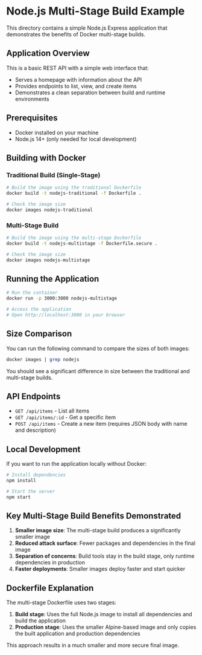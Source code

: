 # Node.js Multi-Stage Build Example

This directory contains a simple Node.js Express application that demonstrates the benefits of Docker multi-stage builds.

## Application Overview

This is a basic REST API with a simple web interface that:
- Serves a homepage with information about the API
- Provides endpoints to list, view, and create items
- Demonstrates a clean separation between build and runtime environments

## Prerequisites

- Docker installed on your machine
- Node.js 14+ (only needed for local development)

## Building with Docker

### Traditional Build (Single-Stage)

```bash
# Build the image using the traditional Dockerfile
docker build -t nodejs-traditional -f Dockerfile .

# Check the image size
docker images nodejs-traditional
```

### Multi-Stage Build

```bash
# Build the image using the multi-stage Dockerfile
docker build -t nodejs-multistage -f Dockerfile.secure .

# Check the image size
docker images nodejs-multistage
```

## Running the Application

```bash
# Run the container
docker run -p 3000:3000 nodejs-multistage

# Access the application
# Open http://localhost:3000 in your browser
```

## Size Comparison

You can run the following command to compare the sizes of both images:

```bash
docker images | grep nodejs
```

You should see a significant difference in size between the traditional and multi-stage builds.

## API Endpoints

- `GET /api/items` - List all items
- `GET /api/items/:id` - Get a specific item
- `POST /api/items` - Create a new item (requires JSON body with name and description)

## Local Development

If you want to run the application locally without Docker:

```bash
# Install dependencies
npm install

# Start the server
npm start
```

## Key Multi-Stage Build Benefits Demonstrated

1. **Smaller image size**: The multi-stage build produces a significantly smaller image
2. **Reduced attack surface**: Fewer packages and dependencies in the final image
3. **Separation of concerns**: Build tools stay in the build stage, only runtime dependencies in production
4. **Faster deployments**: Smaller images deploy faster and start quicker

## Dockerfile Explanation

The multi-stage Dockerfile uses two stages:

1. **Build stage**: Uses the full Node.js image to install all dependencies and build the application
2. **Production stage**: Uses the smaller Alpine-based image and only copies the built application and production dependencies

This approach results in a much smaller and more secure final image.
